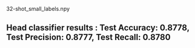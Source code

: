 32-shot_small_labels.npy
## Head classifier results : Test Accuracy: 0.8778, Test Precision: 0.8777, Test Recall: 0.8780
